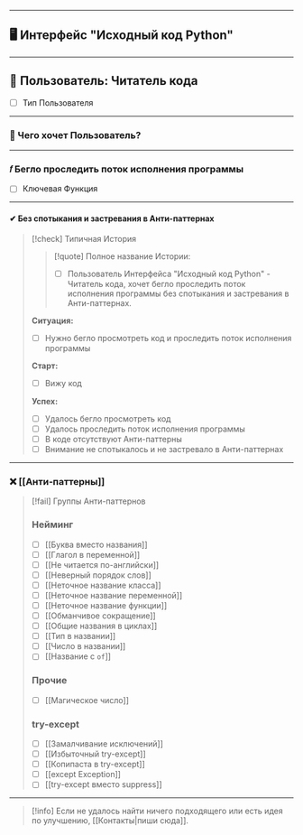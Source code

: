 ***
## 🖥️ Интерфейс "Исходный код Python"

***
## 👤 Пользователь: Читатель кода
- [ ] Тип Пользователя

***
### 👤 Чего хочет Пользователь?

***
### 𝑓 Бегло проследить поток исполнения программы
- [ ] Ключевая Функция

***
#### ✔ Без спотыкания и застревания в Анти-паттернах

>[!check] Типичная История
>>[!quote] Полное название Истории:
>>
>>- [ ] Пользователь Интерфейса "Исходный код Python" - Читатель кода, хочет бегло проследить поток исполнения программы без спотыкания и застревания в Анти-паттернах.
>
>**Ситуация:**
>- [ ] Нужно бегло просмотреть код и проследить поток исполнения программы
>
>**Старт:**
>- [ ] Вижу код
>
>**Успех:**
>- [ ] Удалось бегло просмотреть код
>- [ ] Удалось проследить поток исполнения программы
>- [ ] В коде отсутствуют Анти-паттерны
>- [ ] Внимание не спотыкалось и не застревало в Анти-паттернах

***
### ❌ [[Анти‐паттерны]]

>[!fail] Группы Анти-паттернов
>### Нейминг
>
>- [ ] [[Буква вместо названия]]
>- [ ] [[Глагол в переменной]]
>- [ ] [[Не читается по-английски]]
>- [ ] [[Неверный порядок слов]]
>- [ ] [[Неточное название класса]]
>- [ ] [[Неточное название переменной]]
>- [ ] [[Неточное название функции]]
>- [ ] [[Обманчивое сокращение]]
>- [ ] [[Общие названия в циклах]]
>- [ ] [[Тип в названии]]
>- [ ] [[Число в названии]]
>- [ ] [[Название с `of`]]
>
>### Прочие
>
>- [ ] [[Магическое число]]
>
>### try-except
>
>- [ ] [[Замалчивание исключений]]
>- [ ] [[Избыточный try-except]]
>- [ ] [[Копипаста в try-except]]
>- [ ] [[except Exception]]
>- [ ] [[try-except вместо suppress]]

***

> [!info]
> Если не удалось найти ничего подходящего или есть идея по улучшению, [[Контакты|пиши сюда]].
